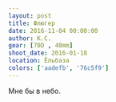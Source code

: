 ```yaml
---
layout: post
title: Флюгер
date: 2016-11-04 00:00:00
author: К.С.
gear: [70D , 40mm]
shoot_date: 2016-01-18
location: Ёльбаза
colors: ['aadefb', '76c5f9']
---
```


Мне бы в небо.
